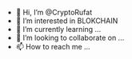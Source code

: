 - 👋 Hi, I’m @CryptoRufat
- 👀 I’m interested in BLOKCHAIN
- 🌱 I’m currently learning ...
- 💞️ I’m looking to collaborate on ...
- 📫 How to reach me ...

<!---
MuvahhidRufat/MuvahhidRufat is a ✨ special ✨ repository because its `README.md` (this file) appears on your GitHub profile.
You can click the Preview link to take a look at your changes.
--->
